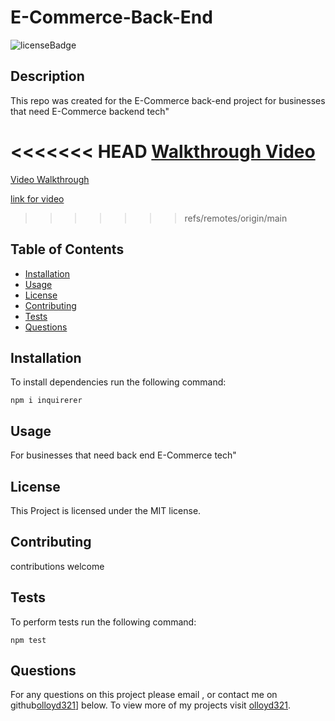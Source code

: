 # E-Commerce-Back-End
![licenseBadge](https://img.shields.io/badge/License-MIT-red)

## Description 

This repo was created for the E-Commerce back-end project for businesses that need E-Commerce backend tech"

<<<<<<< HEAD
[Walkthrough Video](./assets/e-commerce%20backend%20init%20video.mp4)
=======


[Video Walkthrough](https://user-images.githubusercontent.com/119633009/229950386-004cb174-f26e-4c94-af9b-4a8ed3445e7e.mp4)




[link for video](https://user-images.githubusercontent.com/119633009/232623244-c201145b-82c0-4906-b866-312334c4c445.mp4)


>>>>>>> refs/remotes/origin/main

## Table of Contents

* [Installation](#installation) 
* [Usage](#usage)
* [License](#license) 
* [Contributing](#contributing) 
* [Tests](#tests)
* [Questions](#questions)

## Installation 

To install dependencies run the following command: 

```
npm i inquirerer
```

## Usage 

For businesses that need back end E-Commerce tech"

## License 
  
This Project is licensed under the MIT license.

## Contributing

contributions welcome

## Tests

To perform tests run the following command: 

```
npm test
```

## Questions

For any questions on this project please email , or contact me on github[olloyd321](https://github.com/olloyd321/)] below.
To view more of my projects visit [olloyd321](https://github.com/olloyd321/).

